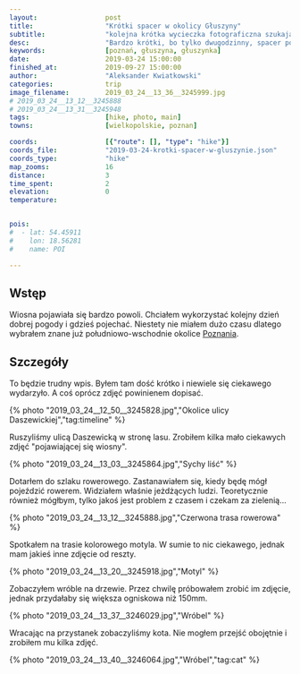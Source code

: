 ```yaml
---
layout:                 post
title:                  "Krótki spacer w okolicy Głuszyny"
subtitle:               "kolejna krótka wycieczka fotograficzna szukając wiosny, ptaków i kotów"
desc:                   "Bardzo krótki, bo tylko dwugodzinny, spacer po okolicy Głuszynki w południowej części Poznania."
keywords:               [poznań, głuszyna, głuszynka]
date:                   2019-03-24 15:00:00
finished_at:            2019-09-27 15:00:00
author:                 "Aleksander Kwiatkowski"
categories:             trip
image_filename:         2019_03_24__13_36__3245999.jpg
# 2019_03_24__13_12__3245888
# 2019_03_24__13_31__3245948
tags:                   [hike, photo, main]
towns:                  [wielkopolskie, poznan]

coords:                 [{"route": [], "type": "hike"}]
coords_file:            "2019-03-24-krotki-spacer-w-gluszynie.json"
coords_type:            "hike"
map_zooms:              16
distance:               3
time_spent:             2
elevation:              0
temperature:            


pois:
#  - lat: 54.45911
#    lon: 18.56281
#    name: POI

---
```


[wiki-poznan]: https://pl.wikipedia.org/wiki/Pozna%C5%84

## Wstęp

Wiosna pojawiała się bardzo powoli. Chciałem wykorzystać kolejny dzień dobrej
pogody i gdzieś pojechać. Niestety nie miałem dużo czasu dlatego wybrałem
znane już południowo-wschodnie okolice [Poznania][wiki-poznan].

## Szczegóły

To będzie trudny wpis. Byłem tam dość krótko i niewiele się ciekawego wydarzyło.
A coś oprócz zdjęć powinienem dopisać.

{% photo "2019_03_24__12_50__3245828.jpg","Okolice ulicy Daszewickiej","tag:timeline" %}

Ruszyliśmy ulicą Daszewicką w stronę lasu. Zrobiłem kilka mało ciekawych zdjęć
"pojawiającej się wiosny".

{% photo "2019_03_24__13_03__3245864.jpg","Sychy liść" %}

Dotarłem do szlaku rowerowego. Zastanawiałem się, kiedy będę mógł pojeździć rowerem.
Widziałem właśnie jeżdżących ludzi. Teoretycznie również mógłbym, tylko jakoś jest
problem z czasem i czekam za zielenią...

{% photo "2019_03_24__13_12__3245888.jpg","Czerwona trasa rowerowa" %}

Spotkałem na trasie kolorowego motyla. W sumie to nic ciekawego, jednak mam jakieś
inne zdjęcie od reszty.

{% photo "2019_03_24__13_20__3245918.jpg","Motyl" %}

Zobaczyłem wróble na drzewie. Przez chwilę próbowałem zrobić im zdjęcie, jednak
przydałaby się większa ogniskowa niż 150mm.

{% photo "2019_03_24__13_37__3246029.jpg","Wróbel" %}

Wracając na przystanek zobaczyliśmy kota. Nie mogłem przejść obojętnie i
zrobiłem mu kilka zdjęć.

{% photo "2019_03_24__13_40__3246064.jpg","Wróbel","tag:cat" %}
